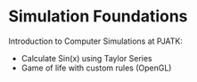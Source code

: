 # Simulation Foundations
Introduction to Computer Simulations at PJATK:

* Calculate Sin(x) using Taylor Series
* Game of life with custom rules (OpenGL)

